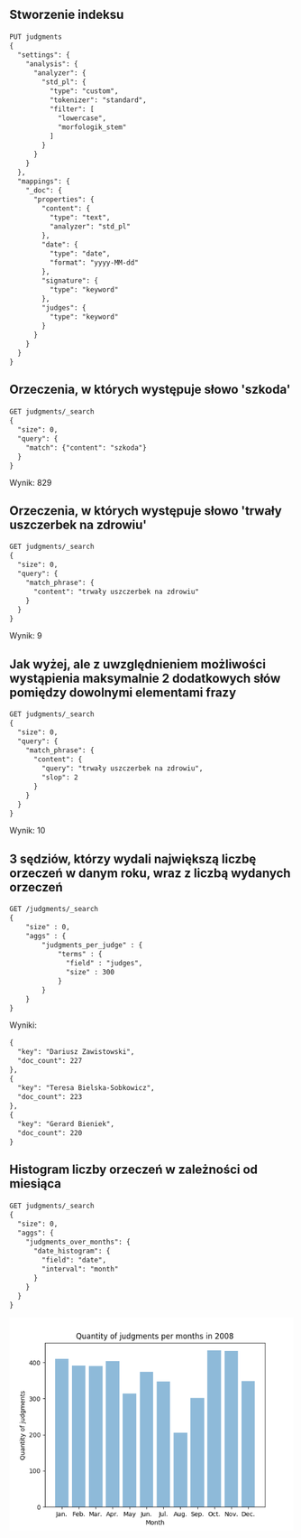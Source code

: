 ## Stworzenie indeksu
```
PUT judgments
{
  "settings": {
    "analysis": {
      "analyzer": {
        "std_pl": { 
          "type": "custom",
          "tokenizer": "standard",
          "filter": [
            "lowercase",
            "morfologik_stem"
          ]
        }
      }
    }
  },
  "mappings": {
    "_doc": {
      "properties": {
        "content": {
          "type": "text",
          "analyzer": "std_pl"
        },
        "date": {
          "type": "date",
          "format": "yyyy-MM-dd"
        },
        "signature": {
          "type": "keyword"
        },
        "judges": {
          "type": "keyword"
        }
      }
    }
  }
}
```


## Orzeczenia, w których występuje słowo 'szkoda'
```
GET judgments/_search
{
  "size": 0,
  "query": {
    "match": {"content": "szkoda"}
  }
}
```

Wynik: 829


## Orzeczenia, w których występuje słowo 'trwały uszczerbek na zdrowiu'
```
GET judgments/_search
{
  "size": 0,
  "query": {
    "match_phrase": {
      "content": "trwały uszczerbek na zdrowiu"
    }
  }
}
```

Wynik: 9


## Jak wyżej, ale z uwzględnieniem możliwości wystąpienia maksymalnie 2 dodatkowych słów pomiędzy dowolnymi elementami frazy
```
GET judgments/_search
{
  "size": 0,
  "query": {
    "match_phrase": {
      "content": {
        "query": "trwały uszczerbek na zdrowiu",
        "slop": 2
      }
    }
  }
}
```

Wynik: 10


## 3 sędziów, którzy wydali największą liczbę orzeczeń w danym roku, wraz z liczbą wydanych orzeczeń
```
GET /judgments/_search
{
    "size" : 0,
    "aggs" : { 
        "judgments_per_judge" : { 
            "terms" : { 
              "field" : "judges",
              "size" : 300
            }
        }
    }
}
```

Wyniki:
```
{
  "key": "Dariusz Zawistowski",
  "doc_count": 227
},
{
  "key": "Teresa Bielska-Sobkowicz",
  "doc_count": 223
},
{
  "key": "Gerard Bieniek",
  "doc_count": 220
}
```


## Histogram liczby orzeczeń w zależności od miesiąca

```
GET judgments/_search
{
  "size": 0,
  "aggs": {
    "judgments_over_months": {
      "date_histogram": {
        "field": "date",
        "interval": "month"
      }
    }
  }
}
```

![Histogram w pliku hist.png](./hist.png)

